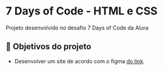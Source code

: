 # 7 Days of Code - HTML e CSS

  

Projeto desenvolvido no desafio 7 Days of Code da Alura

  
  

## 🔨 Objetivos do projeto

  

- Desenvolver um site de acordo com o figma <a href="https://www.figma.com/file/mm3MLozvUDGhDRTxSLlGL5/7daysOfCode-HTML-CSS?type=design&node-id=0-1&mode=design&t=00P2q9McGYiTiZdE-0"> do link</a>.